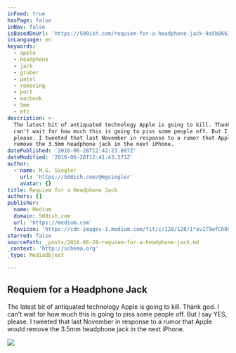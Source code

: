 ```yaml
---
inFeed: true
hasPage: false
inNav: false
isBasedOnUrl: 'https://500ish.com/requiem-for-a-headphone-jack-9a5b06613e9c#.3aw0jbwu2'
inLanguage: en
keywords:
  - apple
  - headphone
  - jack
  - gruber
  - patel
  - removing
  - port
  - macbook
  - 5mm
  - etc
description: >-
  The latest bit of antiquated technology Apple is going to kill. Thank god. I
  can't wait for how much this is going to piss some people off. But I say YES,
  please. I tweeted that last November in response to a rumor that Apple would
  remove the 3.5mm headphone jack in the next iPhone.
datePublished: '2016-06-28T12:42:23.897Z'
dateModified: '2016-06-28T12:41:43.571Z'
author:
  - name: M.G. Siegler
    url: 'https://500ish.com/@mgsiegler'
    avatar: {}
title: Requiem for a Headphone Jack
authors: []
publisher:
  name: Medium
  domain: 500ish.com
  url: 'https://medium.com'
  favicon: 'https://cdn-images-1.medium.com/fit/c/128/128/1*av1T9wfCh0sVdrduNKpVEQ.png'
starred: false
sourcePath: _posts/2016-06-28-requiem-for-a-headphone-jack.md
_context: 'http://schema.org'
_type: MediaObject

---
```

<article style=""><h1>Requiem for a Headphone Jack</h1><p>The latest bit of antiquated technology Apple is going to kill. Thank god. I can't wait for how much this is going to piss some people off. But I say YES, please. I tweeted that last November in response to a rumor that Apple would remove the 3.5mm headphone jack in the next iPhone.</p><img src="https://imgflo.herokuapp.com/graph/vahj1ThiexotieMo/1ee9b394804af34f34c23bd8d0ce0c4d/croprotate.jpeg?cropheight=898&amp;cropwidth=1200&amp;degrees=0&amp;input=https%3A%2F%2Fcdn-images-1.medium.com%2Fmax%2F1200%2F1*Z3rDyyDKTHr7O-dxOdwS7g.jpeg&amp;x=0&amp;y=0" /></article>